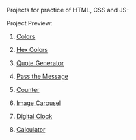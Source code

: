 Projects for practice of HTML, CSS and JS-

Project Preview:

1. [Colors](https://niharika097.github.io/HTML-CSS-JS-practice-projects/Project1-%20Colors)

2. [Hex Colors](https://niharika097.github.io/HTML-CSS-JS-practice-projects/Project2-%20Hex%20colors)

3. [Quote Generator](https://niharika097.github.io/HTML-CSS-JS-practice-projects/Project3-%20QuoteGenerator)

4. [Pass the Message](https://niharika097.github.io/HTML-CSS-JS-practice-projects/Project4-%20Pass%20the%20message)

5. [Counter](https://niharika097.github.io/HTML-CSS-JS-practice-projects/Project5-%20Counter)

6. [Image Carousel](https://niharika097.github.io/HTML-CSS-JS-practice-projects/Project6-%20ImageCarousel)

7. [Digital Clock](https://niharika097.github.io/HTML-CSS-JS-practice-projects/Project7-%20Digital%20Clock)

8. [Calculator](https://niharika097.github.io/HTML-CSS-JS-practice-projects/Project8-%20Calculator)
